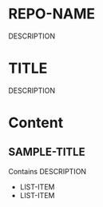 # REPO-NAME
DESCRIPTION

# TITLE

DESCRIPTION

# Content

## SAMPLE-TITLE

Contains DESCRIPTION

- LIST-ITEM
- LIST-ITEM
